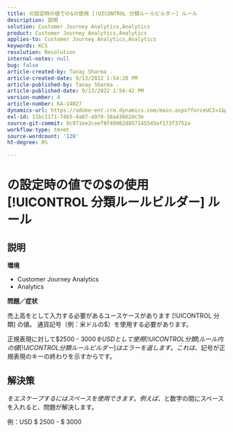 ```yaml
---
title: の設定時の値での$の使用 [!UICONTROL 分類ルールビルダー] ルール
description: 説明
solution: Customer Journey Analytics,Analytics
product: Customer Journey Analytics,Analytics
applies-to: Customer Journey Analytics,Analytics
keywords: KCS
resolution: Resolution
internal-notes: null
bug: false
article-created-by: Tanay Sharma .
article-created-date: 9/13/2022 1:54:28 PM
article-published-by: Tanay Sharma .
article-published-date: 9/13/2022 1:56:42 PM
version-number: 4
article-number: KA-14027
dynamics-url: https://adobe-ent.crm.dynamics.com/main.aspx?forceUCI=1&pagetype=entityrecord&etn=knowledgearticle&id=789a4d90-6b33-ed11-9db1-002248086735
exl-id: 11bc1171-74b5-4a87-a970-38a43662dc3e
source-git-commit: 9c971ee2ceef8f48902d857145545ef173f3752a
workflow-type: tm+mt
source-wordcount: '128'
ht-degree: 8%

---
```


# の設定時の値での$の使用 [!UICONTROL 分類ルールビルダー] ルール

## 説明


<b>環境</b>

- Customer Journey Analytics
- Analytics




<b>問題／症状</b>

売上高をとして入力する必要があるユースケースがあります [!UICONTROL 分類] の値。 通貨記号（例：米ドルの$）を使用する必要があります。



正規表現に対して$2500 - $3000 を USD として使用 [!UICONTROL 分類] ルール内の値 [!UICONTROL 分類ルールビルダー] はエラーを返します。 これは、$記号が正規表現のキーの終わりを示すからです。


## 解決策


$をエスケープするにはスペースを使用できます。 例えば、$と数字の間にスペースを入れると、問題が解決します。

例：USD $ 2500 - $ 3000
